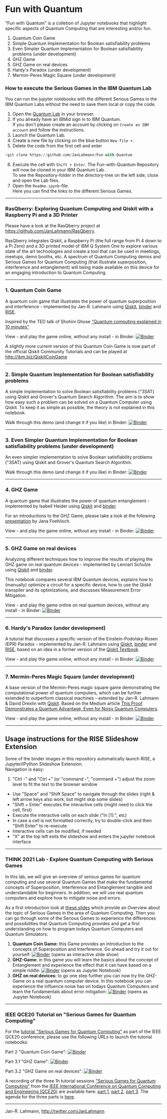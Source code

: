 # Fun with Quantum

"Fun with Quantum" is a colletion of Jupyter notebooks that highlight specific aspects of Quantum Computing that are interesting and/or fun.

 1. Quantum Coin Game  
 2. Simple Quantum Implementation for Boolean satisfiability problems 
 3. Even Simpler Quantum Implementation for Boolean satisfiability problems (under development) 
 4. GHZ Game 
 5. GHZ Game on real devices 
 6. Hardy's Paradox (under development)
 7. Mermin-Peres Magic Square (under development)

### How to execute the Serious Games in the IBM Quantum Lab
You can run the jupyter notebooks with the different Serious Games in the IBM Quantum Labs without the need to save them local or copy the code.
1. Open the [Quantum Lab](https://quantum-computing.ibm.com/) in your browser.
1. If you already have an IBMid sign in to IBM Quantum.<br/> 
If you don't please create an account by clicking on `Create an IBM account` and follow the instructions.
1. Launch the Quantum Lab.
1. Create a new file by clicking on the blue button `New file +`.
1. Delete the code from the first cell and enter
```python
!git clone https://github.com/JanLahmann/Fun-with-Quantum
```
6. Execute the cell with `Shift + Enter`. The Fun-with-Quantum Repository will now be cloned in your IBM Quantum Lab.<br/>
To see the Repository-folder in the directory-tree on the left side, close and open the Lab files.
1. Open the `Readme.ipynb`-file.<br/>
Here you can find the links to the different Serious Games.

---
### RasQberry: Exploring Quantum Computing and Qiskit with a Raspberry Pi and a 3D Printer

Please have a look at the RasQberry project at https://github.com/JanLahmann/RasQberry.

RasQberry integrates Qiskit, a Raspberry Pi (the full range from Pi 4 down to a Pi Zero) and a 3D printed model of IBM Q System One to explore various state of the art technologies and create a tool that can be used in meetings, meetups, demo booths, etc. A spectrum of Quantum Computing demos and Serious Games for Quantum Computing (that illustrate superposition, interference and entanglement) will being made available on this device for an engaging introduction to Quantum Computing.

---
### 1. Quantum Coin Game 
A quantum coin game that illustrates the power of quantum superposition and interference  - implemented by Jan-R. Lahmann using [Qiskit](https://qiskit.org), [binder](https://mybinder.org) and [RISE](https://rise.readthedocs.io/en/stable/).

Inspired by the TED talk of Shohini Ghose ["Quantum computing explained in 10 minutes"](https://www.ted.com/talks/shohini_ghose_quantum_computing_explained_in_10_minutes) 

View - and play the game online, without any install - in Binder: [![Binder](https://mybinder.org/badge_logo.svg)](https://mybinder.org/v2/gh/JanLahmann/Fun-with-Quantum/master?filepath=Quantum-Coin-Game.ipynb)

A slightly more current version of this Quantum Coin Game is now part of the official Qiskit Community Tutorials and can be played at http://ibm.biz/QiskitCoinGame

----
### 2. Simple Quantum Implementation for Boolean satisfiability problems

A simple implementation to solve Boolean satisfiability problems ("3SAT) using Qiskit and Grover's Quantum Search Algorithm. The aim is to show how easy such a problem can be solved on a Quantum Computer using Qiskit. To keep it as simple as possible, the theory is not explained in this notebook.

Walk through this demo (and change it if you like) in Binder: [![Binder](https://mybinder.org/badge_logo.svg)](https://mybinder.org/v2/gh/JanLahmann/Fun-with-Quantum/master?filepath=3sat.ipynb)

---
### 3. Even Simpler Quantum Implementation for Boolean satisfiability problems (under development)

An even simpler implementation to solve Boolean satisfiability problems ("3SAT) using Qiskit and Grover's Quantum Search Algorithm.

Walk through this demo (and change it if you like) in Binder: [![Binder](https://mybinder.org/badge_logo.svg)](https://mybinder.org/v2/gh/JanLahmann/Fun-with-Quantum/master?filepath=3sat-v2.ipynb)

---
### 4. GHZ Game

A quantum game that illustrates the power of quantum entanglement  - implemented by Isabell Heider using [Qiskit](https://qiskit.org) and [binder](https://mybinder.org). 

For an introductions to the GHZ Game, please take a look at the following [presentation](https://github.com/JanLahmann/Fun-with-Quantum/blob/master/GHZGame/GHZ%20Game.pdf) by Jana Foehlisch.

View - and play the game online, without any install - in Binder: [![Binder](https://mybinder.org/badge_logo.svg)](https://mybinder.org/v2/gh/JanLahmann/Fun-with-Quantum/master?filepath=GHZ-Game.ipynb)

---
### 5. GHZ Game on real devices

Analyzing different techniques how to improve the results of playing the GHZ game on real quantum devices - implemented by Lennart Schulze using [Qiskit](https://qiskit.org) and [binder](https://mybinder.org). 

This notebook compares several IBM Quantum devices, explains how to (manually) optimize a circuit for a specific device, how to use the Qiskit transpiler and its optimizations, and discusses Measurement Error Mitigation.

View - and play the game online on real quantum devices, without any install - in Binder: [![Binder](https://mybinder.org/badge_logo.svg)](https://mybinder.org/v2/gh/JanLahmann/Fun-with-Quantum/master?filepath=GHZ-on-Real-Devices.ipynb)

---
### 6. Hardy's Paradox (under development)
A tutorial that discusses a specific version of the Einstein-Podolsky-Rosen (EPR) Paradox  - implemented by Jan-R. Lahmann using [Qiskit](https://qiskit.org), [binder](https://mybinder.org) and [RISE](https://rise.readthedocs.io/en/stable/), based on an idea in a former version of the [Qiskit Textbook](https://qiskit.org/textbook)

View - and play the game online, without any install - in Binder: [![Binder](https://mybinder.org/badge_logo.svg)](https://mybinder.org/v2/gh/JanLahmann/Fun-with-Quantum/master?filepath=Hardys-Paradox.ipynb) 

---
### 7. Mermin-Peres Magic Square (under development)
A base version of the Mermin-Peres magic square game demonstrating the computational power of quantum computers, which can be further extended to outperform classical machines - extended by Jan-R. Lahmann & David Drexlin with [Qiskit](https://qiskit.org). Based on the Medium article [This Proof Demonstrates a Quantum Advantage, Even for Noisy Quantum Computers](https://medium.com/qiskit/this-proof-demonstrates-a-quantum-advantage-even-for-noisy-quantum-computers-b44a738801ad). 

View - and play the game online, without any install - in Binder: [![Binder](https://mybinder.org/badge_logo.svg)](https://mybinder.org/v2/gh/JanLahmann/Fun-with-Quantum/master?filepath=Mermin–Peres-Game.ipynb)

---
## Usage instructions for the RISE Slideshow Extension
Some of the binder images in this repository automatically launch RISE, a Jupyter/IPython Slideshow Extension.  
Navigation is easy:

1. "Ctrl -" and "Ctrl +" (or "command -", "command +") adjust the zoom level to fit the text to the browser window
* Use "Space" and "Shift Space" to navigate through the slides (right & left arrow keys also work, but might skip some slides)
* "Shift + Enter" executes the interactive cells (might need to click the cell, first)
* Execute the interactive cells on each slide ("In [1]:", etc)
* In case a cell is not formatted correctly, try to double-click and then "Shift Enter" to re-execute
* Interactive cells can be modified, if needed
* "X" at the top left exits the slideshow and enters the jupyter notebook interface

---
### THINK 2021 Lab - Explore Quantum Computing with Serious Games

In this lab, we will give an overview of serious games for quantum computing and use several Quantum Games that make the fundamental concepts of Superposition, Interference and Entanglement tangible and understandable for beginners. In addition, we will use real quantum computers and explore how to mitigate noise and errors.


As a first introduction look at [these slides](https://github.com/JanLahmann/Fun-with-Quantum/blob/master/SeriousGames-for-QuantumComputing.pdf) which provide an Overview about the topic of Serious Games in the area of Quantum Computing.
Then you can go through some of the Serious Games to experience the differences and possibilities that Quantum Computing provides and get a first understanding on how to program todays Quantum Computers and Quantum Simulators:


1. **Quantum Coin Game:** this Game provides an introduction to the concepts of Superposition and Interference. Go ahead and try it out for yourself: [![Binder](https://mybinder.org/badge_logo.svg)](https://mybinder.org/v2/gh/JanLahmann/Fun-with-Quantum/master?filepath=Quantum-Coin-Game.ipynb) (opens as interactive slide show)
2. **GHZ-Game:** in this game you will learn the basics about the concept of Entanglement and experience the effect that it can have based on a simple riddle: [![Binder](https://mybinder.org/badge_logo.svg)](https://mybinder.org/v2/gh/JanLahmann/Fun-with-Quantum/master?filepath=GHZ-Game.ipynb) (opens as Jupyter Notebook)
3. **GHZ on real devices:** to go one step further you can now try the GHZ-Game on a real quantum computer device. In this notebook you can experience the influence noise has on todays Quantum Computers and learn the fundamentals about error mitigation: [![Binder](https://mybinder.org/badge_logo.svg)](https://mybinder.org/v2/gh/JanLahmann/Fun-with-Quantum/master?filepath=GHZ-on-Real-Devices.ipynb) (opens as Jupyter Notebook)


---
### IEEE QCE20 Tutorial on "Serious Games for Quantum Computing"

For the [tutorial "Serious Games for Quantum Computing"](https://qce.quantum.ieee.org/tutorials/#tut-lahmann-heider) as part of the IEEE QCE20 conference, please use the following URLs to launch the tutorial notebooks:

Part 2 "Quantum Coin Game": [![Binder](https://mybinder.org/badge_logo.svg)](https://mybinder.org/v2/gh/JanLahmann/Fun-with-Quantum/master?filepath=Quantum-Coin-Game.ipynb)

Part 3.1 "GHZ Game": [![Binder](https://mybinder.org/badge_logo.svg)](https://mybinder.org/v2/gh/JanLahmann/Fun-with-Quantum/master?filepath=GHZ-Game.ipynb)  

Part 3.2 "GHZ Game on real devices": [![Binder](https://mybinder.org/badge_logo.svg)](https://mybinder.org/v2/gh/JanLahmann/Fun-with-Quantum/master?filepath=GHZ-on-Real-Devices.ipynb)

A recording of the three 1h tutorial sessions ["Serious Games for Quantum Computing"](https://qce.quantum.ieee.org/tutorials/#tut-lahmann-heider) from the [IEEE International Conference on Quantum Computing and Engineering (QCE20)](https://qce.quantum.ieee.org/) are available here: [part 1](https://ibm.box.com/v/IEEE-QCE20-QSeriousGames-1), [part 2](https://ibm.box.com/v/IEEE-QCE20-QSeriousGames-2), [part 3](https://ibm.box.com/v/IEEE-QCE20-QSeriousGames-3). The agenda for the three parts is [here](https://ibm.box.com/v/IEEE-QCE20-QSeriousGames-0).

---
Jan-R. Lahmann, http://twitter.com/JanLahmann

